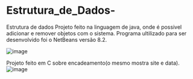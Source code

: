 # Estrutura_de_Dados-
Estrutura de dados 
Projeto feito na linguagem de java, onde é possivel adicionar e remover objetos com o sistema. Programa ultilizado para ser desenvolvido foi o NetBeans versão 8.2.

![image](https://user-images.githubusercontent.com/62069087/162870697-4fbc7b8a-8779-43d0-a16d-1b49088304bf.png)

Projeto feito em C sobre encadeamento(o mesmo mostra site e data).
![image](https://user-images.githubusercontent.com/62069087/165408073-8b3fa263-c98d-449d-9cc3-e0cb9a2b7d2d.png)


